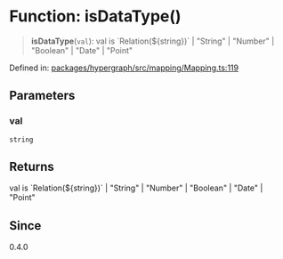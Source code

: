 # Function: isDataType()

> **isDataType**(`val`): val is \`Relation($\{string\})\` \| "String" \| "Number" \| "Boolean" \| "Date" \| "Point"

Defined in: [packages/hypergraph/src/mapping/Mapping.ts:119](https://github.com/hashirpm/hypergraph/blob/ab4ea1cdb9430798142e0d735aac9d31c2cf0ae0/packages/hypergraph/src/mapping/Mapping.ts#L119)

## Parameters

### val

`string`

## Returns

val is \`Relation($\{string\})\` \| "String" \| "Number" \| "Boolean" \| "Date" \| "Point"

## Since

0.4.0
